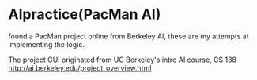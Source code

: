 # AIpractice(PacMan AI)
found a PacMan project online from Berkeley AI, these are my attempts at implementing the logic.

The project GUI originated from UC Berkeley's intro AI course, CS 188 http://ai.berkeley.edu/project_overview.html

